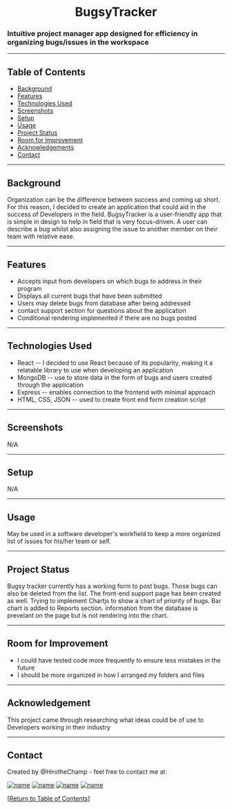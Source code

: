 

 <h1 align="center">BugsyTracker</h1>


<h3>Intuitive project manager app designed for efficiency in organizing bugs/issues in the workspace</h3>

<hr></hr>


## Table of Contents
* [Background](#background)
* [Features](#features)
* [Technologies Used](#technologies-used)
* [Screenshots](#screenshots)
* [Setup](#setup)
* [Usage](#usage)
* [Project Status](#project-status)
* [Room for Improvement](#room-for-improvement)
* [Acknowledgements](#acknowledgements)
* [Contact](#contact)

<hr></hr>

## Background
Organization can be the difference between success and coming up short. For this reason, I decided to create an application that could aid in the success of Developers in the field. BugsyTracker is a user-friendly app that is simple in design to help in field that is very focus-driven. A user can describe a bug whilst also assigning the issue to another member on their team with relative ease.  



<hr></hr>

## Features
* Accepts input from developers on which bugs to address in their program
* Displays all current bugs that have been submitted
* Users may delete bugs from database after being addressed
* contact support section for questions about the application 
* Conditional rendering implemented if there are no bugs posted


<hr></hr>

## Technologies Used

* React -- I decided to use React because of its popularity, making it a relatable library to use when developing an application
* MongoDB -- use to store data in the form of bugs and users created through the application
* Express -- enables connection to the frontend with minimal approach
* HTML, CSS, JSON -- used to create front end form creation script


<hr></hr>



## Screenshots

N/A

<hr></hr>

## Setup

N/A

<hr></hr>

## Usage

May be used in a software developer's workfield to keep a more organized list of issues for his/her team or self. 



<hr></hr>

## Project Status

Bugsy tracker currently has a working form to post bugs. Those bugs can also be deleted from the list. The front-end support page has been created as well. 
Trying to implement Chartjs to show a chart of priority of bugs. Bar chart is added to Reports section. information from the database is prevelant on the page but is not rendering into the chart.



<hr></hr>

## Room for Improvement

* I could have tested code more frequently to ensure less mistakes in the future
* I should be more organized in how I arranged my folders and files



<hr></hr>

## Acknowledgement

This project came through researching what ideas could be of use to Developers working in their industry



<hr></hr>

## Contact

Created by @HirotheChamp - feel free to contact me at:

[![name](	https://img.shields.io/badge/LinkedIn-0077B5?style=for-the-badge&logo=linkedin&logoColor=white)](https://www.linkedin.com/in/kyle-young-173024106/)
[![name](	https://img.shields.io/badge/Facebook-1877F2?style=for-the-badge&logo=facebook&logoColor=white)](https://www.facebook.com/KyleYoungins)
[![name](	https://img.shields.io/badge/Instagram-E4405F?style=for-the-badge&logo=instagram&logoColor=white)](https://www.instagram.com/hirothechamp/)
[![name](https://img.shields.io/badge/Gmail-D14836?style=for-the-badge&logo=gmail&logoColor=white)](mailto:kyleyoungins94@gmail.com)

[[Return to Table of Contents](#Table-of-Contents)]
